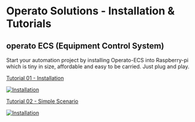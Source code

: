 # Operato Solutions - Installation & Tutorials

## operato ECS (Equipment Control System)

Start your automation project by installing Operato-ECS into Raspberry-pi which is tiny in size, affordable and easy to be carried. Just plug and play.

[Tutorial 01 - Installation](./operato-ecs-tutorial/tutorial-01-installation.md)

[![Installation](https://img.youtube.com/vi/AM6LZ_NcNYM/mqdefault.jpg)](https://youtu.be/AM6LZ_NcNYM)

[Tutorial 02 - Simple Scenario](./operato-ecs-tutorial/tutorial-02-simple-scenario.md)

[![Installation](https://img.youtube.com/vi/MdOpjZxVZ_c/mqdefault.jpg)](https://youtu.be/MdOpjZxVZ_c)

